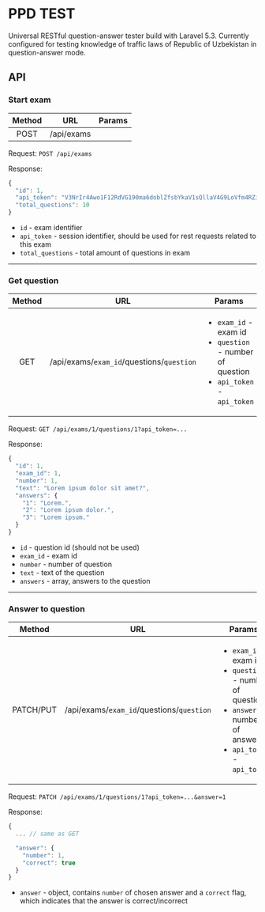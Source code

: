 # PPD TEST

Universal RESTful question-answer tester build with Laravel 5.3. Currently configured for testing knowledge of traffic laws of Republic of Uzbekistan in question-answer mode.

## API

### Start exam

| Method  | URL  | Params  |
|:-:|:-:|---|
| POST  | /api/exams  |   |

Request: `POST /api/exams`

Response:
```js
{
  "id": 1,
  "api_token": "V3NrIr4Awo1F12RdVG190ma6doblZfsbYkaV1sQllaV4G9LoVfm4RZiLK74b",
  "total_questions": 10
}
```
* `id` - exam identifier
* `api_token` - session identifier, should be used for rest requests related to this exam
* `total_questions` - total amount of questions in exam

___

### Get question

| Method  | URL  | Params  |
|:-:|:-:|---|
| GET  | /api/exams/`exam_id`/questions/`question`  | <ul><li>`exam_id` - exam id</li><li>`question` - number of question</li><li>`api_token` - `api_token` |

Request: `GET /api/exams/1/questions/1?api_token=...`

Response:
```js
{
  "id": 1,
  "exam_id": 1,
  "number": 1,
  "text": "Lorem ipsum dolor sit amet?",
  "answers": {
    "1": "Lorem.",
    "2": "Lorem ipsum dolor.",
    "3": "Lorem ipsum."
  }
}
```
* `id` - question id (should not be used)
* `exam_id` - exam id
* `number` - number of question
* `text` - text of the question
* `answers` - array, answers to the question

___

### Answer to question

| Method  | URL  | Params  |
|:-:|:-:|---|
| PATCH/PUT  | /api/exams/`exam_id`/questions/`question`  | <ul><li>`exam_id` - exam id</li><li>`question` - number of question</li><li>`answer` - number of answer</li><li>`api_token` - `api_token`</li> |

Request: `PATCH /api/exams/1/questions/1?api_token=...&answer=1`

Response:
```js
{
  ... // same as GET

  "answer": {
    "number": 1,
    "correct": true
  }
}
```
* `answer` - object, contains `number` of chosen answer and a `correct` flag, which indicates that the answer is correct/incorrect
